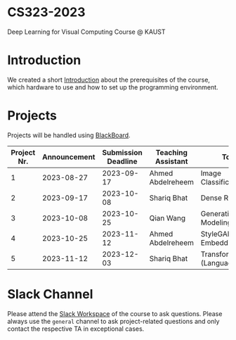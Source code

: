 # CS323-2023
Deep Learning for Visual Computing Course @ KAUST

# Introduction
We created a short [Introduction](introduction.md) about the prerequisites of the course, which hardware to use and how to set up the programming environment.

# Projects
Projects will be handled using [BlackBoard](https://blackboard.kaust.edu.sa/).

| Project Nr. | Announcement  | Submission Deadline | Teaching Assistant | Topic                                             | Project Instructions |
| ----------- | ------------- | ------------------- | ------------------ | ------------------------------------------------- | -------------------- |
| 1           | 2023-08-27    | 2023-09-17          | Ahmed Abdelreheem  | Image Classification                              | [Intro](https://github.com/Exception1984/CS323-2023/blob/main/project_1_presentation.pdf) [Download](https://github.com/Exception1984/CS323-2023/blob/main/project_1.zip)                     |
| 2           | 2023-09-17    | 2023-10-08          | Shariq Bhat        | Dense Regression                                  |                      |
| 3           | 2023-10-08    | 2023-10-25          | Qian Wang          | Generative Modeling                               |                      |
| 4           | 2023-10-25    | 2023-11-12          | Ahmed Abdelreheem  | StyleGAN Embedding                                |                      |                     
| 5           | 2023-11-12    | 2023-12-03          | Shariq Bhat        | Transformers (Language/Vision)                    |                      |

# Slack Channel
Please attend the [Slack Workspace](https://join.slack.com/t/cs323-2023/shared_invite/zt-21j3sjvp2-DnE6RzPffgbtUegcDaV~pQ) of the course to ask questions. Please always use the `general` channel to ask project-related questions and only contact the respective TA in exceptional cases.
